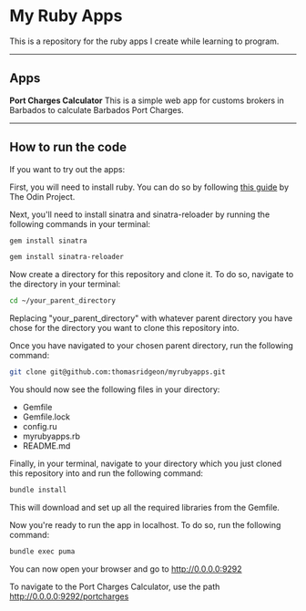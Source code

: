 # My Ruby Apps

This is a repository for the ruby apps I create while learning to program.

---

## Apps

**Port Charges Calculator**
This is a simple web app for customs brokers in Barbados to calculate Barbados Port Charges.

---

## How to run the code

If you want to try out the apps:

First, you will need to install ruby. You can do so by following [this guide](https://www.theodinproject.com/lessons/ruby-installing-ruby) by The Odin Project.

Next, you'll need to install sinatra and sinatra-reloader by running the following commands in your terminal:

```bash
gem install sinatra
```

```bash
gem install sinatra-reloader
```

Now create a directory for this repository and clone it. To do so, navigate to the directory in your terminal:

```bash
cd ~/your_parent_directory
```

Replacing "your_parent_directory" with whatever parent directory you have chose for the directory you want to clone this repository into.

Once you have navigated to your chosen parent directory, run the following command:

```bash
git clone git@github.com:thomasridgeon/myrubyapps.git
```

You should now see the following files in your directory:
* Gemfile
* Gemfile.lock
* config.ru
* myrubyapps.rb
* README.md

Finally, in your terminal, navigate to your directory which you just cloned this repository into and run the following command:

```bash
bundle install
```

This will download and set up all the required libraries from the Gemfile.

Now you're ready to run the app in localhost. To do so, run the following command:
```bash
bundle exec puma
```

You can now open your browser and go to http://0.0.0.0:9292 

To navigate to the Port Charges Calculator, use the path http://0.0.0.0:9292/portcharges




